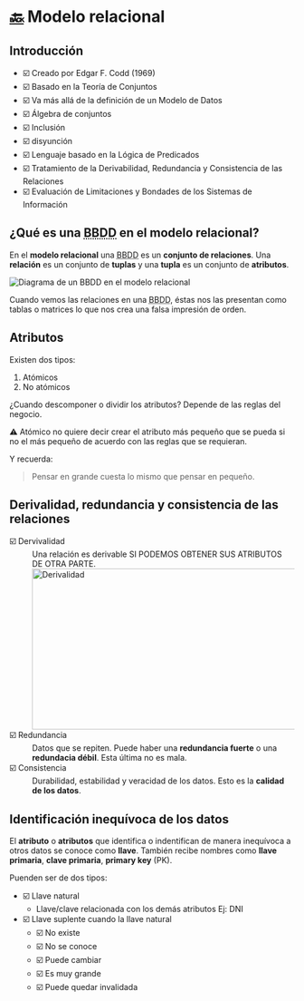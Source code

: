 # [:back:](/) Modelo relacional

## Introducción

- ☑️ Creado por Edgar F. Codd (1969)
- ☑️ Basado en la Teoría de Conjuntos
- ☑️ Va más allá de la definición de un Modelo de Datos
- ☑️ Álgebra de conjuntos
- ☑️ Inclusión
- ☑️ disyunción
- ☑️ Lenguaje basado en la Lógica de Predicados
- ☑️ Tratamiento de la Derivabilidad, Redundancia y Consistencia de las
Relaciones
- ☑️ Evaluación de Limitaciones y Bondades de los Sistemas de Información

## ¿Qué es una <abbr title="Base de Datos">BBDD</abbr> en el modelo relacional?

En el **modelo relacional** una <abbr title="Base de Datos">BBDD</abbr> es un **conjunto de relaciones**. Una **relación** es un conjunto de **tuplas** y una **tupla** es un conjunto de **atributos**.

![Diagrama de un BBDD en el modelo relacional](https://github.com/webferrol/ddbb_sessions/assets/35032717/9b03e1c9-3e13-4e8f-8d72-2abb14f3f725)

Cuando vemos las relaciones en una <abbr title="Base de Datos">BBDD</abbr>, éstas nos las presentan como tablas o matrices lo que nos crea una falsa impresión de orden.

## Atributos

Existen dos tipos:

1. Atómicos
2. No atómicos

¿Cuando descomponer o dividir los atributos? Depende de las reglas del negocio.

  ⚠️ Atómico no quiere decir crear el atributo más pequeño que se pueda si no el más pequeño de acuerdo con las reglas que se requieran.

Y recuerda:

>Pensar en grande cuesta lo mismo que pensar en pequeño.

## Derivalidad, redundancia y consistencia de las relaciones

<dl>
  <dt>☑️ Dervivalidad</dt>
  <dd>Una relación es derivable SI PODEMOS OBTENER SUS ATRIBUTOS DE OTRA PARTE. <img alt="Derivalidad" width="787" height="284" src="https://github.com/webferrol/ddbb_sessions/assets/35032717/ea0be654-eb1a-4a36-975d-bd3640d9aaa4" ></dd>
  <dt>☑️ Redundancia</dt>
  <dd>Datos que se repiten. Puede haber una <strong>redundancia fuerte</strong> o una <strong>redundacia débil</strong>. Esta última no es mala.</dd>
  <dt>☑️ Consistencia</dt>
  <dd>Durabilidad, estabilidad y veracidad de los datos. Esto es la <strong>calidad de los datos</strong>.</dd>
</dl>

## Identificación inequívoca de los datos

El **atributo** o **atributos** que identifica o indentifican de manera inequívoca a otros datos se conoce como **llave**. También recibe nombres como **llave primaria**, **clave primaria**, **primary key** (PK).

Puenden ser de dos tipos:

- ☑️ Llave natural
  - Llave/clave relacionada con los demás atributos
  Ej: DNI
- ☑️ Llave suplente cuando la llave natural
  - ☑️ No existe
  - ☑️ No se conoce
  - ☑️ Puede cambiar
  - ☑️ Es muy grande
  - ☑️ Puede quedar invalidada
